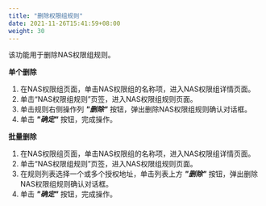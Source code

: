 ```yaml
---
title: "删除权限组规则"
date: 2021-11-26T15:41:59+08:00
weight: 30
---
```


该功能用于删除NAS权限组规则。

**单个删除**

1. 在NAS权限组页面，单击NAS权限组的名称项，进入NAS权限组详情页面。
2. 单击“NAS权限组规则”页签，进入NAS权限组规则页面。
3. 单击规则右侧操作列 **_"删除"_** 按钮，弹出删除NAS权限组规则确认对话框。
4. 单击 **_"确定"_** 按钮，完成操作。

**批量删除**

1. 在NAS权限组页面，单击NAS权限组的名称项，进入NAS权限组详情页面。
2. 单击“NAS权限组规则”页签，进入NAS权限组规则页面。
3. 在规则列表选择一个或多个授权地址，单击列表上方 **_"删除"_** 按钮，弹出删除NAS权限组规则确认对话框。
4. 单击 **_"确定"_** 按钮，完成操作。
